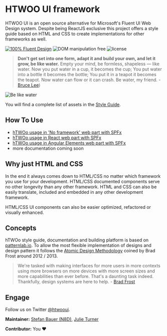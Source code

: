 # HTWOO UI framework

HTWOO UI is an open source alternative for Microsoft's Fluent UI Web Design system. Despite being ReactJS exclusive this project offers a style guide based on HTML and CSS to create implementations for other frameworks as well.

[![100% Fluent Design](https://img.shields.io/badge/Fluent-blue)](https://www.youtube.com/watch?v=cJMwBwFj5nQ) ![DOM manipulation free](https://img.shields.io/badge/100%25-DOM%20manipulation%20free-orange) ![license](https://img.shields.io/github/license/n8design/liquid)

> **Don't get set into one form, adapt it and build your own, and let it grow, be like water.** Empty your mind, be formless, shapeless — like water. Now you put water in a cup, it becomes the cup; You put water into a bottle it becomes the bottle; You put it in a teapot it becomes the teapot. Now water can flow or it can crash. Be water, my friend. - [Bruce Lee](https://www.youtube.com/watch?v=cJMwBwFj5nQ))

![Be like water][logo]

You will find a complete list of assets in the [Style Guide](https://lab.n8d.studio/htwoo/htwoo-core/?p=all).

## How To Use

* [hTWOo usage in 'No framework' web part with SPFx](https://lab.n8d.studio/htwoo/how-to/how-to-spfx-html.html)
* [hTWOo usage in React web part with SPFx](https://lab.n8d.studio/htwoo/how-to/how-to-spfx-react.html) 
* [hTWOo usage in Angular Elements web part with SPFx](https://lab.n8d.studio/htwoo/how-to/how-to-spfx-angular-elements.html)
* more documentation coming soon

## Why just HTML and CSS

In the end it always comes down to HTML/CSS no matter which framework you use for your development. HTML/CSS documented components serve no other longevity than any other framework. HTML and CSS can also be easily translate, included and embedded in any other development framework.

HTML/CSS UI components can also be easier optimized, refactored or visually enhanced.

## Concepts

hTWOo style guide, documentation and building platform is based on [patternlab.io](https://patternlab.io/). To allow the most flexible implementation of designs and design pattern it follows the [Atomic Design Methodology](https://bradfrost.com/blog/post/atomic-web-design/) coined by Brad Frost around 2012 / 2013.

> We're tasked with making interfaces for more users in more contexts using more browsers on more devices with more screen sizes and more capabilities than ever before. That's a daunting task indeed. Thankfully, design systems are here to help. - [Brad Frost](https://atomicdesign.bradfrost.com/)

## Engage

Follow us on Twitter [@htwooui](https://twitter.com/htwooui).

**Maintainer:** [Stefan Bauer (N8D)](https://github.com/StfBauer), [Julie Turner](https://github.com/juliemturner)

**Contributor:** You ❤️

[logo]: https://lab.n8d.studio/htwoo/assets/htwoo.jpg "Be like water and adopt fast"
